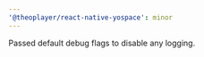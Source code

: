 ```yaml
---
'@theoplayer/react-native-yospace': minor
---
```


Passed default debug flags to disable any logging.

